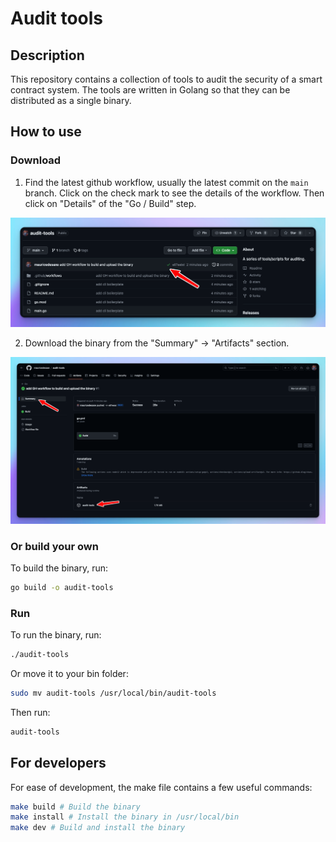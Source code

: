 # Audit tools

## Description

This repository contains a collection of tools to audit the security of a
smart contract system. The tools are written in Golang so that they can be
distributed as a single binary.

## How to use

### Download

1. Find the latest github workflow, usually the latest commit on the `main`
   branch. Click on the check mark to see the details of the workflow. Then click
   on "Details" of the "Go / Build" step.

![Github Workflow](/docs/gh-workflow.png)

2. Download the binary from the "Summary" -> "Artifacts" section.

![Artifacts Github](/docs/gh-artifacts.png)

### Or build your own

To build the binary, run:

```bash
go build -o audit-tools
```

### Run

To run the binary, run:

```bash
./audit-tools
```

Or move it to your bin folder:

```bash
sudo mv audit-tools /usr/local/bin/audit-tools
```

Then run:

```bash
audit-tools
```

## For developers

For ease of development, the make file contains a few useful commands:

```bash
make build # Build the binary
make install # Install the binary in /usr/local/bin
make dev # Build and install the binary
```
